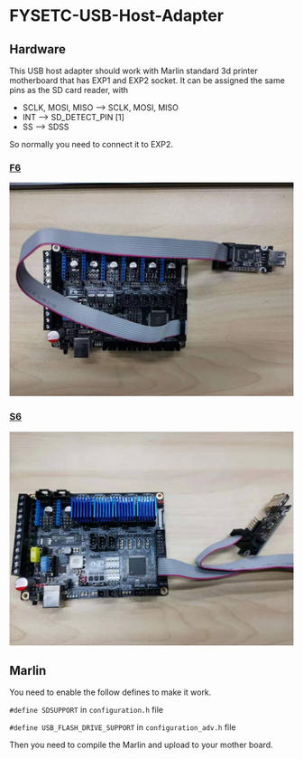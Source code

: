 # FYSETC-USB-Host-Adapter

## Hardware

This USB host adapter should work with Marlin standard 3d printer motherboard  that has EXP1 and EXP2 socket. It can be assigned the same pins as the SD card reader, with

   *    SCLK, MOSI, MISO --> SCLK, MOSI, MISO
   *    INT              --> SD_DETECT_PIN [1]
   * SS               --> SDSS

So normally you need to connect it to EXP2.

### [F6](https://github.com/FYSETC/FYSETC-F6)

![](images/F6.jpg)

### [S6](https://github.com/FYSETC/FYSETC-S6)

![](images/S6.jpg)

## Marlin

You need to enable the follow defines to make it work.

`#define SDSUPPORT` in `configuration.h` file

`#define USB_FLASH_DRIVE_SUPPORT` in `configuration_adv.h` file

Then you need to compile the Marlin and upload to your mother board.  